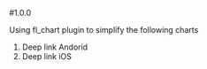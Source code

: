 #1.0.0

Using fl_chart plugin to simplify the following charts 
1. Deep link Andorid
2. Deep link iOS